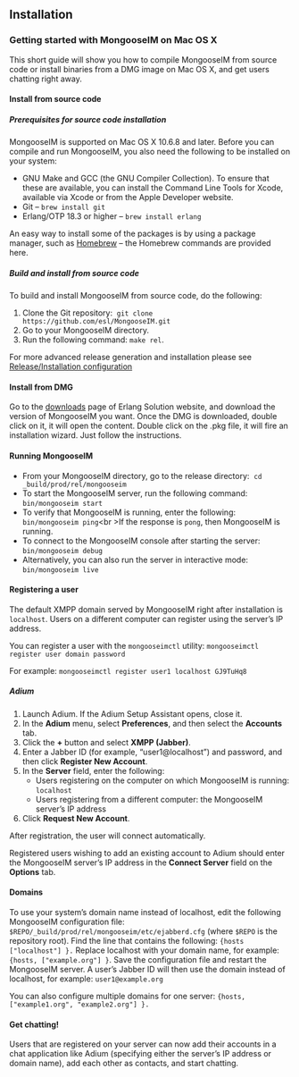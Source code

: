 ## Installation

### Getting started with MongooseIM on Mac OS X

This short guide will show you how to compile MongooseIM from source code or install binaries from a DMG image on Mac OS X, and get users chatting right away.

#### Install from source code

##### Prerequisites for source code installation

MongooseIM is supported on Mac OS X 10.6.8 and later. Before you can compile and run MongooseIM, you also need the following to be installed on your system:

* GNU Make and GCC (the GNU Compiler Collection). To ensure that these are available, you can install the Command Line Tools for Xcode, available via Xcode or from the Apple Developer website.
* Git – `brew install git`
* Erlang/OTP 18.3 or higher – `brew install erlang`

An easy way to install some of the packages is by using a package manager, such as [Homebrew](http://brew.sh) – the Homebrew commands are provided here.


##### Build and install from source code

To build and install MongooseIM from source code, do the following:

1. Clone the Git repository:  `git clone https://github.com/esl/MongooseIM.git`
2. Go to your MongooseIM directory.
3. Run the following command: `make rel`.

For more advanced release generation and installation please see [Release/Installation configuration](release_config.md)


#### Install from DMG

Go to the [downloads](https://www.erlang-solutions.com/resources/download.html) page of Erlang Solution website, and download the version of MongooseIM you want.
Once the DMG is downloaded, double click on it, it will open the content.
Double click on the .pkg file, it will fire an installation wizard.
Just follow the instructions.


#### Running MongooseIM

* From your MongooseIM directory, go to the release directory:  `cd _build/prod/rel/mongooseim`
* To start the MongooseIM server, run the following command:  `bin/mongooseim start`
* To verify that MongooseIM is running, enter the following:  `bin/mongooseim ping`<br \>If the response is `pong`, then MongooseIM is running.
* To connect to the MongooseIM console after starting the server:  `bin/mongooseim debug`
* Alternatively, you can also run the server in interactive mode:  `bin/mongooseim live`


#### Registering a user

The default XMPP domain served by MongooseIM right after installation is `localhost`. Users on a different computer can register using the server’s IP address.

You can register a user with the `mongooseimctl` utility:
`mongooseimctl register user domain password`

For example:
`mongooseimctl register user1 localhost GJ9TuHq8`


##### Adium

1. Launch Adium. If the Adium Setup Assistant opens, close it.
2. In the **Adium** menu, select **Preferences**, and then select the **Accounts** tab.
3. Click the **+** button and select **XMPP (Jabber)**.
4. Enter a Jabber ID (for example, “user1@localhost”) and password, and then click **Register New Account**.
5. In the **Server** field, enter the following:
	* Users registering on the computer on which MongooseIM is running: `localhost`
	* Users registering from a different computer: the MongooseIM server’s IP address
6. Click **Request New Account**.

After registration, the user will connect automatically.

Registered users wishing to add an existing account to Adium should enter the MongooseIM server’s IP address in the **Connect Server** field on the **Options** tab.


#### Domains

To use your system’s domain name instead of localhost, edit the following MongooseIM configuration file: `$REPO/_build/prod/rel/mongooseim/etc/ejabberd.cfg` (where `$REPO` is the repository root).
Find the line that contains the following: `{hosts ["localhost"] }.` Replace localhost with your domain name, for example: `{hosts, ["example.org"] }`.
Save the configuration file and restart the MongooseIM server.
A user’s Jabber ID will then use the domain instead of localhost, for example: `user1@example.org`

You can also configure multiple domains for one server:
`{hosts, ["example1.org", "example2.org"] }.`


#### Get chatting!

Users that are registered on your server can now add their accounts in a chat application like Adium (specifying either the server’s IP address or domain name), add each other as contacts, and start chatting.
